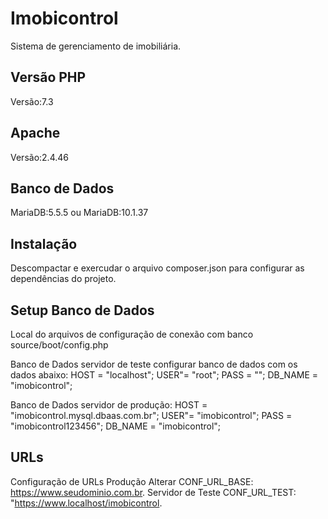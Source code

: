 # Imobicontrol
Sistema de gerenciamento de imobiliária. 

## Versão PHP
Versão:7.3

## Apache
Versão:2.4.46

## Banco de Dados 
MariaDB:5.5.5
ou
MariaDB:10.1.37

## Instalação
Descompactar e exercudar o arquivo composer.json para configurar as dependências do  projeto.

## Setup Banco de Dados 

Local do arquivos de configuração de conexão com banco source/boot/config.php

Banco de Dados servidor de teste configurar banco de dados com os dados abaixo: 
HOST = "localhost";
USER"= "root";
PASS = "";
DB_NAME = "imobicontrol";

Banco de Dados servidor de produção:
HOST = "imobicontrol.mysql.dbaas.com.br";
USER"= "imobicontrol";
PASS = "imobicontrol123456";
DB_NAME = "imobicontrol";

## URLs

Configuração de URLs
Produção Alterar CONF_URL_BASE: https://www.seudominio.com.br.
Servidor de Teste CONF_URL_TEST: "https://www.localhost/imobicontrol.




